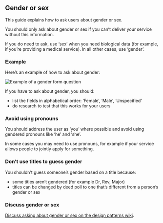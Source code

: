 ## Gender or sex

This guide explains how to ask users about gender or sex.

You should only ask about gender or sex if you can’t deliver your service without this information.

If you do need to ask, use ‘sex’ when you need biological data (for example, if you’re providing a medical service). In all other cases, use ‘gender’.


### Example

Here’s an example of how to ask about gender:

![Example of a gender form question](/documentation/design-patterns/gender-or-sex/gender.png)

If you have to ask about gender, you should:

- list the fields in alphabetical order: ‘Female’, ‘Male’, ‘Unspecified’
- do research to test that this works for your users


### Avoid using pronouns

You should address the user as ‘you’ where possible and avoid using gendered pronouns like ‘he’ and ‘she’.

In some cases you may need to use pronouns, for example if your service allows people to jointly apply for something.


### Don’t use titles to guess gender

You shouldn’t guess someone’s gender based on a title because:

- some titles aren’t gendered (for example Dr, Rev, Major)
- titles can be changed by deed poll to one that’s different from a person’s gender or sex


### Discuss gender or sex

[Discuss asking about gender or sex on the design patterns wiki](https://designpatterns.hackpad.com/Gender-and-sex-NHY1Rl0kLD2).

